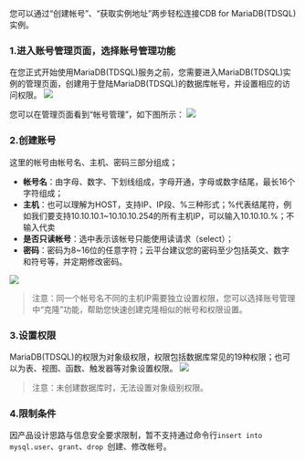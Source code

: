 您可以通过“创建帐号”、“获取实例地址”两步轻松连接CDB for MariaDB(TDSQL)实例。


### 1.进入账号管理页面，选择账号管理功能
在您正式开始使用MariaDB(TDSQL)服务之前，您需要进入MariaDB(TDSQL)实例的管理页面，创建用于登陆MariaDB(TDSQL)的数据库帐号，并设置相应的访问权限。
![](http://imgcache.tcecqpoc.fsphere.cn/image/mccdn.qcloud.com/img56835afdde2f1.png)

您可以在管理页面看到“帐号管理”，如下图所示：
![](http://imgcache.tcecqpoc.fsphere.cn/image/mccdn.qcloud.com/img56835b1a37efe.png)
### 2.创建账号
这里的帐号由帐号名、主机、密码三部分组成；

-  **帐号名**：由字母、数字、下划线组成，字母开通，字母或数字结尾，最长16个字符组成；
-  **主机**：也可以理解为HOST，支持IP、IP段、%三种形式；%代表结尾符，例如我们要支持10.10.10.1~10.10.10.254的所有主机IP，可以输入10.10.10.%；不输入代卖
-  **是否只读帐号**：选中表示该帐号只能使用读请求（select）；
-  **密码**：密码为8~16位的任意字符；云平台建议您的密码至少包括英文、数字和符号等，并定期修改密码。

![](http://imgcache.tcecqpoc.fsphere.cn/image/mccdn.qcloud.com/img56835b84c71c7.png)

>注意：同一个帐号名不同的主机IP需要独立设置权限，您可以选择账号管理中“克隆”功能，帮助您快速创建克隆相似的帐号和权限设置。

### 3.设置权限
MariaDB(TDSQL)的权限为对象级权限，权限包括数据库常见的19种权限；也可以为表、视图、函数、触发器等对象设置权限。
![](http://imgcache.tcecqpoc.fsphere.cn/image/mccdn.qcloud.com/img56835bf828954.png)
>注意：未创建数据库时，无法设置对象级别权限。

### 4.限制条件
因产品设计思路与信息安全要求限制，暂不支持通过命令行`insert into mysql.user`、`grant`、`drop `创建、修改帐号。


